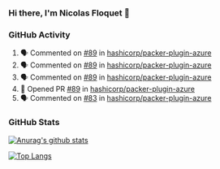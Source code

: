 ### Hi there, I'm Nicolas Floquet 👋

<!--
**NicolasFloquet/NicolasFloquet** is a ✨ _special_ ✨ repository because its `README.md` (this file) appears on your GitHub profile.

Here are some ideas to get you started:

- 🔭 I’m currently working on ...
- 🌱 I’m currently learning ...
- 👯 I’m looking to collaborate on ...
- 🤔 I’m looking for help with ...
- 💬 Ask me about ...
- 📫 How to reach me: ...
- 😄 Pronouns: ...
- ⚡ Fun fact: ...
-->

### GitHub Activity 

<!--START_SECTION:activity-->
1. 🗣 Commented on [#89](https://github.com/hashicorp/packer-plugin-azure/issues/89) in [hashicorp/packer-plugin-azure](https://github.com/hashicorp/packer-plugin-azure)
2. 🗣 Commented on [#89](https://github.com/hashicorp/packer-plugin-azure/issues/89) in [hashicorp/packer-plugin-azure](https://github.com/hashicorp/packer-plugin-azure)
3. 🗣 Commented on [#89](https://github.com/hashicorp/packer-plugin-azure/issues/89) in [hashicorp/packer-plugin-azure](https://github.com/hashicorp/packer-plugin-azure)
4. 💪 Opened PR [#89](https://github.com/hashicorp/packer-plugin-azure/pull/89) in [hashicorp/packer-plugin-azure](https://github.com/hashicorp/packer-plugin-azure)
5. 🗣 Commented on [#83](https://github.com/hashicorp/packer-plugin-azure/issues/83) in [hashicorp/packer-plugin-azure](https://github.com/hashicorp/packer-plugin-azure)
<!--END_SECTION:activity-->

### GitHub Stats

[![Anurag's github stats](https://github-readme-stats.vercel.app/api?username=NicolasFloquet&count_private=true&show_icons=true&theme=dracula)](https://github.com/anuraghazra/github-readme-stats)

[![Top Langs](https://github-readme-stats.vercel.app/api/top-langs/?username=NicolasFloquet&hide=html&layout=compact&theme=dracula)](https://github.com/anuraghazra/github-readme-stats)
